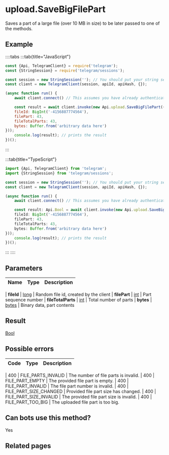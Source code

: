 # upload.SaveBigFilePart

Saves a part of a large file (over 10 MB in size) to be later passed to one of the methods.



## Example

::::tabs
:::tab{title="JavaScript"}
```js
const {Api, TelegramClient} = require('telegram');
const {StringSession} = require('telegram/sessions');

const session = new StringSession(''); // You should put your string session here
const client = new TelegramClient(session, apiId, apiHash, {});

(async function run() {
    await client.connect() // This assumes you have already authenticated with .start()

    const result = await client.invoke(new Api.upload.SaveBigFilePart({
    fileId: BigInt('-4156887774564'),
    filePart: 43,
    fileTotalParts: 43,
    bytes: Buffer.from('arbitrary data here')
}));
    console.log(result); // prints the result
})();
```
:::

:::tab{title="TypeScript"}
```ts
import {Api, TelegramClient} from 'telegram';
import {StringSession} from 'telegram/sessions';

const session = new StringSession(''); // You should put your string session here
const client = new TelegramClient(session, apiId, apiHash, {});

(async function run() {
    await client.connect() // This assumes you have already authenticated with .start()

    const result: Api.Bool = await client.invoke(new Api.upload.SaveBigFilePart({
    fileId: BigInt('-4156887774564'),
    filePart: 43,
    fileTotalParts: 43,
    bytes: Buffer.from('arbitrary data here')
}));
    console.log(result); // prints the result
})();
```
:::
::::



## Parameters

| Name | Type | Description |
| :--: | ---- | ----------- |

| **fileId** | [long](https://core.telegram.org/type/long) | Random file id, created by the client 
| **filePart** | [int](https://core.telegram.org/type/int) | Part sequence number 
| **fileTotalParts** | [int](https://core.telegram.org/type/int) | Total number of parts 
| **bytes** | [bytes](https://core.telegram.org/type/bytes) | Binary data, part contents 


## Result

[Bool](https://core.telegram.org/type/Bool)



## Possible errors

| Code | Type | Description |
| :--: | ---- | ----------- |

| 400 | FILE\_PARTS\_INVALID | The number of file parts is invalid. 
| 400 | FILE\_PART\_EMPTY | The provided file part is empty. 
| 400 | FILE\_PART\_INVALID | The file part number is invalid. 
| 400 | FILE\_PART\_SIZE\_CHANGED | Provided file part size has changed. 
| 400 | FILE\_PART\_SIZE\_INVALID | The provided file part size is invalid. 
| 400 | FILE\_PART\_TOO\_BIG | The uploaded file part is too big. 


## Can bots use this method?

Yes

## Related pages


